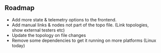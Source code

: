 ## Roadmap

- Add more state & telemetry options to the frontend.
- Add manual links & nodes not part of the topo file. (Link topologies, show external testers etc)
- Update the topology on file changes
- Remove some dependencies to get it running on more platforms (Linux today)
